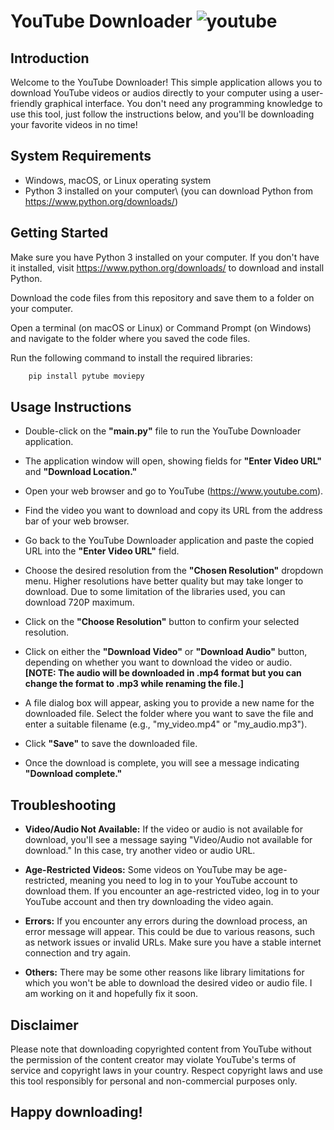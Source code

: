 # **YouTube Downloader** ![youtube](https://em-content.zobj.net/content/2020/04/05/yt.png)
## **Introduction**
Welcome to the YouTube Downloader! This simple application allows you to download YouTube videos or audios directly to your computer using a user-friendly graphical interface. You don't need any programming knowledge to use this tool, just follow the instructions below, and you'll be downloading your favorite videos in no time!

## **System Requirements**
+ Windows, macOS, or Linux operating system
+ Python 3 installed on your computer\ (you can download Python from https://www.python.org/downloads/)

## **Getting Started**
Make sure you have Python 3 installed on your computer. If you don't have it installed, visit https://www.python.org/downloads/ to download and install Python.

Download the code files from this repository and save them to a folder on your computer.

Open a terminal (on macOS or Linux) or Command Prompt (on Windows) and navigate to the folder where you saved the code files.

Run the following command to install the required libraries:
```py
    pip install pytube moviepy
```
## **Usage Instructions**
+ Double-click on the **"main.py"** file to run the YouTube Downloader application.

+ The application window will open, showing fields for **"Enter Video URL"** and **"Download Location."**

+ Open your web browser and go to YouTube (https://www.youtube.com).

+ Find the video you want to download and copy its URL from the address bar of your web browser.

+ Go back to the YouTube Downloader application and paste the copied URL into the **"Enter Video URL"** field.

+ Choose the desired resolution from the **"Chosen Resolution"** dropdown menu. Higher resolutions have better quality but may take longer to download. Due to some limitation of the libraries used, you can download 720P maximum.

+ Click on the **"Choose Resolution"** button to confirm your selected resolution.

+ Click on either the **"Download Video"** or **"Download Audio"** button, depending on whether you want to download the video or audio.\
**[**NOTE:** The audio will be downloaded in .mp4 format but you can change the format to .mp3 while renaming the file.]** 

+ A file dialog box will appear, asking you to provide a new name for the downloaded file. Select the folder where you want to save the file and enter a suitable filename (e.g., "my_video.mp4" or "my_audio.mp3").

+ Click **"Save"** to save the downloaded file.

+ Once the download is complete, you will see a message indicating **"Download complete."**

## **Troubleshooting**
+ **Video/Audio Not Available:** If the video or audio is not available for download, you'll see a message saying "Video/Audio not available for download." In this case, try another video or audio URL.

+ **Age-Restricted Videos:** Some videos on YouTube may be age-restricted, meaning you need to log in to your YouTube account to download them. If you encounter an age-restricted video, log in to your YouTube account and then try downloading the video again.

+ **Errors:** If you encounter any errors during the download process, an error message will appear. This could be due to various reasons, such as network issues or invalid URLs. Make sure you have a stable internet connection and try again.

+ **Others:** There may be some other reasons like library limitations for which you won't be able to download the desired video or audio file. I am working on it and hopefully fix it soon.

## **Disclaimer**
Please note that downloading copyrighted content from YouTube without the permission of the content creator may violate YouTube's terms of service and copyright laws in your country. Respect copyright laws and use this tool responsibly for personal and non-commercial purposes only.

## **Happy downloading!**
